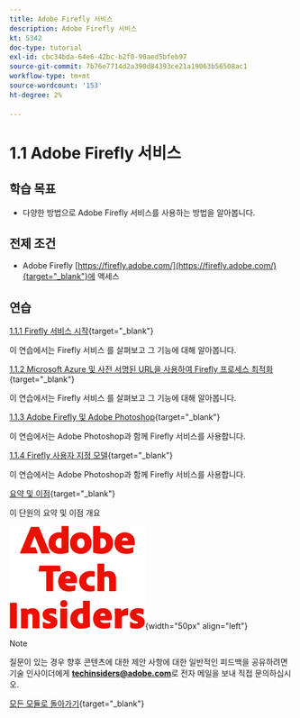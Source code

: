 ```yaml
---
title: Adobe Firefly 서비스
description: Adobe Firefly 서비스
kt: 5342
doc-type: tutorial
exl-id: cbc34bda-64e6-42bc-b2f0-90aed5bfeb97
source-git-commit: 7b76e7714d2a390d84393ce21a19063b56508ac1
workflow-type: tm+mt
source-wordcount: '153'
ht-degree: 2%

---
```


# 1.1 Adobe Firefly 서비스

## 학습 목표

- 다양한 방법으로 Adobe Firefly 서비스를 사용하는 방법을 알아봅니다.

## 전제 조건

- Adobe Firefly [https://firefly.adobe.com/](https://firefly.adobe.com/){target="_blank"}에 액세스

## 연습

[1.1.1 Firefly 서비스 시작](./ex1.md){target="_blank"}

이 연습에서는 Firefly 서비스 를 살펴보고 그 기능에 대해 알아봅니다.

[1.1.2 Microsoft Azure 및 사전 서명된 URL을 사용하여 Firefly 프로세스 최적화](./ex2.md){target="_blank"}

이 연습에서는 Firefly 서비스 를 살펴보고 그 기능에 대해 알아봅니다.

[1.1.3 Adobe Firefly 및 Adobe Photoshop](./ex3.md){target="_blank"}

이 연습에서는 Adobe Photoshop과 함께 Firefly 서비스를 사용합니다.

[1.1.4 Firefly 사용자 지정 모델](./ex4.md){target="_blank"}

이 연습에서는 Adobe Photoshop과 함께 Firefly 서비스를 사용합니다.

[요약 및 이점](./summary.md){target="_blank"}

이 단원의 요약 및 이점 개요

![기술 내부자](./../../../assets/images/techinsiders.png){width="50px" align="left"}

>[!NOTE]
>
>질문이 있는 경우 향후 콘텐츠에 대한 제안 사항에 대한 일반적인 피드백을 공유하려면 기술 인사이더에게 **techinsiders@adobe.com**&#x200B;로 전자 메일을 보내 직접 문의하십시오.

[모든 모듈로 돌아가기](../../../overview.md){target="_blank"}
